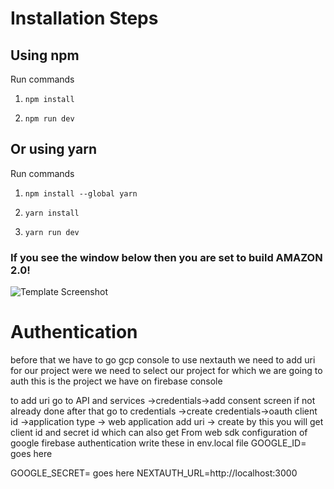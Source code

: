 # Installation Steps

## Using npm

Run commands

1. `npm install`

2. `npm run dev`

## Or using yarn

Run commands

1. `npm install --global yarn`

2. `yarn install`

3. `yarn run dev`

### If you see the window below then you are set to build AMAZON 2.0!

![Template Screenshot](TemplateScreenshot.jpg?raw=true 'Template Screenshot')

# Authentication

before that we have to go gcp console to use nextauth we need to add uri for our project were we need to select our project for which we are going to auth this is the project we have on firebase console

to add uri go to API and services ->credentials->add consent screen if not already done after that go to credentials ->create credentials->oauth client id ->application type -> web application add uri -> create by this you will get client id and secret id which can also get
From web sdk configuration of google firebase authentication
write these in env.local file
GOOGLE_ID= goes here

GOOGLE_SECRET= goes here
NEXTAUTH_URL=http://localhost:3000
